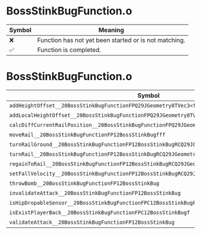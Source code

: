 # BossStinkBugFunction.o
| Symbol | Meaning 
| ------------- | ------------- 
| :x: | Function has not yet been started or is not matching. 
| :white_check_mark: | Function is completed. 


# BossStinkBugFunction.o
| Symbol | Decompiled? |
| ------------- | ------------- |
| `addHeightOffset__20BossStinkBugFunctionFPQ29JGeometry8TVec3<f>PC12BossStinkBugf` | :x: |
| `addLocalHeightOffset__20BossStinkBugFunctionFPQ29JGeometry8TVec3<f>P12BossStinkBugf` | :x: |
| `calcDiffCurrentRailPosition__20BossStinkBugFunctionFPQ29JGeometry8TVec3<f>P12BossStinkBugff` | :x: |
| `moveRail__20BossStinkBugFunctionFP12BossStinkBugfff` | :x: |
| `turnRailGround__20BossStinkBugFunctionFP12BossStinkBugRCQ29JGeometry8TVec3<f>fb` | :x: |
| `turnRail__20BossStinkBugFunctionFP12BossStinkBugRCQ29JGeometry8TVec3<f>fffffb` | :x: |
| `regainToRail__20BossStinkBugFunctionFP12BossStinkBugRCQ29JGeometry8TVec3<f>ffff` | :x: |
| `setFallVelocity__20BossStinkBugFunctionFP12BossStinkBugRCQ29JGeometry8TVec3<f>fff` | :x: |
| `throwBomb__20BossStinkBugFunctionFP12BossStinkBug` | :x: |
| `invalidateAttack__20BossStinkBugFunctionFP12BossStinkBug` | :x: |
| `isHipDropableSensor__20BossStinkBugFunctionFPC12BossStinkBugPC9HitSensor` | :x: |
| `isExistPlayerBack__20BossStinkBugFunctionFPC12BossStinkBugf` | :x: |
| `validateAttack__20BossStinkBugFunctionFP12BossStinkBug` | :x: |

